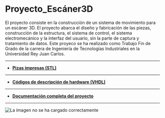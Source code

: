 # Proyecto_Escáner3D

El proyecto consiste en la construcción de un sistema de movimiento para un escáner 3D. 
El proyecto abarca el diseño y fabricación de las piezas, construcción de la estructura, el sistema de control, el sistema electromecánico y la interfaz del usuario, sin la parte de captura y tratamiento de datos. Este proyeco se ha realizado como Trabajo Fin de Grado de la carrera de Ingeniería de Tecnologías Industriales en la Universidad Rey Juan Carlos.


---
- [**Pizas impresas (STL)**](https://github.com/sanchezco/proyecto_scanner3D/tree/master/STL)
---
- [**Códigos de descripción de hardware (VHDL)**](https://github.com/sanchezco/proyecto_scanner3D/tree/master/VHDL)
---
- [**Documentación completa del proyecto**](https://github.com/sanchezco/proyecto_scanner3D/tree/master/Documentaci%C3%B3n)
---
![La imagen no se ha cargado correctamente](https://github.com/sanchezco/proyecto_scanner3D/blob/master/Imgs/prototipo_ppt.png)
